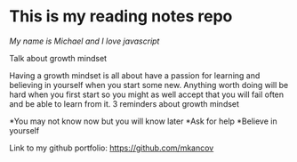  # This is my reading notes repo

_My name is Michael and I love javascript_

Talk about growth mindset

Having a growth mindset is all about have a passion for learning and believing in yourself when you start some new. Anything worth doing will be hard when you first start so you might as well accept that you will fail often and be able to learn from it.
3 reminders about growth mindset

*You may not know now but you will know later
*Ask for help
*Believe in yourself

Link to my github portfolio: https://github.com/mkancov
